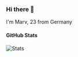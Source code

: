 ### Hi there 👋

I'm Marv, 23 from Germany

#### GitHub Stats
![Stats](https://github-readme-stats.vercel.app/api?username=MarvinStelter&show_icons=true&icon_color=FFFF00&theme=dark&title_color=FFFF00)


<!--
**MarvinStelter/MarvinStelter** is a ✨ _special_ ✨ repository because its `README.md` (this file) appears on your GitHub profile.

Here are some ideas to get you started:

- 🔭 I’m currently working on ...
- 🌱 I’m currently learning ...
- 👯 I’m looking to collaborate on ...
- 🤔 I’m looking for help with ...
- 💬 Ask me about ...
- 📫 How to reach me: ...
- 😄 Pronouns: ...
- ⚡ Fun fact: ...
-->
